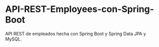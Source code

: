 # API-REST-Employees-con-Spring-Boot
API REST de empleados hecha con Spring Boot y Spring Data JPA y MySQL.
